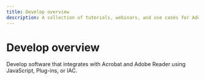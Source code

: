 ```yaml
---
title: Develop overview
description: A collection of tutorials, webinars, and use cases for Adobe Acrobat.
---
```


# Develop overview

Develop software that integrates with Acrobat and Adobe Reader using JavaScript, Plug-ins, or IAC.

